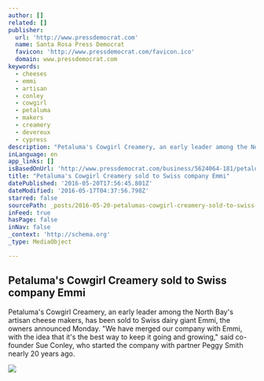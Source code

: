 ```yaml
---
author: []
related: []
publisher:
  url: 'http://www.pressdemocrat.com'
  name: Santa Rosa Press Democrat
  favicon: 'http://www.pressdemocrat.com/favicon.ico'
  domain: www.pressdemocrat.com
keywords:
  - cheeses
  - emmi
  - artisan
  - conley
  - cowgirl
  - petaluma
  - makers
  - creamery
  - devereux
  - cypress
description: "Petaluma's Cowgirl Creamery, an early leader among the North Bay's artisan cheese makers, has been sold to Swiss dairy giant Emmi, the owners announced Monday. \"We have merged our company with Emmi, with the idea that it's the best way to keep it going and growing,\" said co-founder Sue Conley, who started the company with partner Peggy Smith nearly 20 years ago."
inLanguage: en
app_links: []
isBasedOnUrl: 'http://www.pressdemocrat.com/business/5624064-181/petalumas-cowgirl-creamery-sold-to?artslide=0'
title: "Petaluma's Cowgirl Creamery sold to Swiss company Emmi"
datePublished: '2016-05-20T17:56:45.801Z'
dateModified: '2016-05-17T04:37:56.798Z'
starred: false
sourcePath: _posts/2016-05-20-petalumas-cowgirl-creamery-sold-to-swiss-company-emmi.md
inFeed: true
hasPage: false
inNav: false
_context: 'http://schema.org'
_type: MediaObject

---
```

<article style=""><h1>Petaluma's Cowgirl Creamery sold to Swiss company Emmi</h1><p>Petaluma's Cowgirl Creamery, an early leader among the North Bay's artisan cheese makers, has been sold to Swiss dairy giant Emmi, the owners announced Monday. "We have merged our company with Emmi, with the idea that it's the best way to keep it going and growing," said co-founder Sue Conley, who started the company with partner Peggy Smith nearly 20 years ago.</p><img src="http://www.pressdemocrat.com/csp/mediapool/sites/dt.common.streams.StreamServer.cls?STREAMOID=ZlCTPdSlNI7aIOi1Tu9gx8$daE2N3K4ZzOUsqbU5sYtD_GFxFK8hJt7zVBj8bPDuWCsjLu883Ygn4B49Lvm9bPe2QeMKQdVeZmXF$9l$4uCZ8QDXhaHEp3rvzXRJFdy0KqPHLoMevcTLo3h8xh70Y6N_U_CryOsw6FTOdKL_jpQ-&amp;CONTENTTYPE=image/jpeg" /></article>